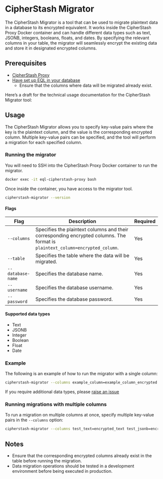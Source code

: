 # CipherStash Migrator

The CipherStash Migrator is a tool that can be used to migrate plaintext data in a database to its encrypted equivalent.
It works inside the CipherStash Proxy Docker container and can handle different data types such as text, JSONB, integers, booleans, floats, and dates.
By specifying the relevant columns in your table, the migrator will seamlessly encrypt the existing data and store it in designated encrypted columns.

## Prerequisites

- [CipherStash Proxy](PROXY.md)
- [Have set up EQL in your database](GETTINGSTARTED.md)
  - Ensure that the columns where data will be migrated already exist.

Here’s a draft for the technical usage documentation for the CipherStash Migrator tool:

## Usage

The CipherStash Migrator allows you to specify key-value pairs where the key is the plaintext column, and the value is the corresponding encrypted column.
Multiple key-value pairs can be specified, and the tool will perform a migration for each specified column.

### Running the migrator

You will need to SSH into the CipherStash Proxy Docker container to run the migrator.

```bash
docker exec -it eql-cipherstash-proxy bash
```

Once inside the container, you have access to the migrator tool.

```bash
cipherstash-migrator --version
```

#### Flags

| Flag | Description | Required |
| --- | --- | --- |
| `--columns` | Specifies the plaintext columns and their corresponding encrypted columns. The format is `plaintext_column=encrypted_column`. | Yes |
| `--table` | Specifies the table where the data will be migrated. | Yes |
| `--database-name` | Specifies the database name. | Yes |
| `--username` | Specifies the database username. | Yes |
| `--password` | Specifies the database password. | Yes |

#### Supported data types

- Text
- JSONB
- Integer
- Boolean
- Float
- Date

### Example

The following is an example of how to run the migrator with a single column:

```bash
cipherstash-migrator --columns example_column=example_column_encrypted --table examples --database-name postgres --username postgres --password postgres
```

If you require additional data types, please [raise an issue](https://github.com/cipherstash/encrypt-query-language/issues)

### Running migrations with multiple columns

To run a migration on multiple columns at once, specify multiple key-value pairs in the `--columns` option:

```bash
cipherstash-migrator --columns test_text=encrypted_text test_jsonb=encrypted_jsonb test_int=encrypted_int test_boolean=encrypted_boolean --table examples --database-name migrator_test --username postgres --password postgres
```

## Notes

- Ensure that the corresponding encrypted columns already exist in the table before running the migration.
- Data migration operations should be tested in a development environment before being executed in production.
